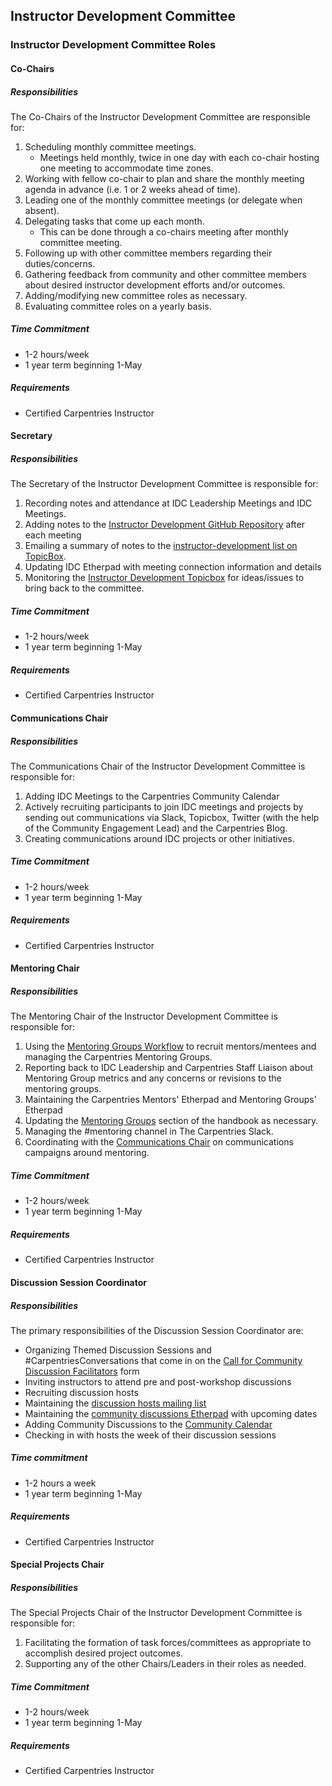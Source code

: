 ## Instructor Development Committee

### Instructor Development Committee Roles

#### Co-Chairs

##### Responsibilities

The Co-Chairs of the Instructor Development Committee are responsible for: 

1. Scheduling monthly committee meetings.  
    - Meetings held monthly, twice in one day with each co-chair hosting one meeting to accommodate time zones.
2. Working with fellow co-chair to plan and share the monthly meeting agenda in advance (i.e. 1 or 2 weeks ahead of time).   
3. Leading one of the monthly committee meetings (or delegate when absent).
4. Delegating tasks that come up each month. 
    - This can be done through a co-chairs meeting after monthly committee meeting.  
5. Following up with other committee members regarding their duties/concerns.
6. Gathering feedback from community and other committee members about desired instructor development efforts and/or outcomes.
7. Adding/modifying new committee roles as necessary.
8. Evaluating committee roles on a yearly basis.

##### Time Commitment

- 1-2 hours/week 
- 1 year term beginning 1-May  

##### Requirements

- Certified Carpentries Instructor

#### Secretary

##### Responsibilities

The Secretary of the Instructor Development Committee is responsible for:

1. Recording notes and attendance at IDC Leadership Meetings and IDC Meetings.
2. Adding notes to the [Instructor Development GitHub Repository](https://github.com/carpentries/instructor-development) after each meeting
3. Emailing a summary of notes to the [instructor-development list on TopicBox](https://carpentries.topicbox.com/groups/instructor-development).
4. Updating IDC Etherpad with meeting connection information and details
5. Monitoring the [Instructor Development Topicbox](https://carpentries.topicbox.com/groups/instructor-development) for ideas/issues to bring back to the committee.

##### Time Commitment

- 1-2 hours/week 
- 1 year term beginning 1-May

##### Requirements

- Certified Carpentries Instructor

#### Communications Chair

##### Responsibilities

The Communications Chair of the Instructor Development Committee is responsible for:

1. Adding IDC Meetings to the Carpentries Community Calendar
2. Actively recruiting participants to join IDC meetings and projects by sending out communications via Slack, Topicbox, Twitter (with the help of the Community Engagement Lead) and the Carpentries Blog.
3. Creating communications around IDC projects or other initiatives.

##### Time Commitment

- 1-2 hours/week 
- 1 year term beginning 1-May

##### Requirements

- Certified Carpentries Instructor

#### Mentoring Chair

##### Responsibilities

The Mentoring Chair of the Instructor Development Committee is responsible for:

1. Using the [Mentoring Groups Workflow](#mentoring-groups-outline) to recruit mentors/mentees and managing the Carpentries Mentoring Groups.
2. Reporting back to IDC Leadership and Carpentries Staff Liaison about Mentoring Group metrics and any concerns or revisions to the mentoring groups.
3. Maintaining the Carpentries Mentors' Etherpad and Mentoring Groups' Etherpad
4. Updating the [Mentoring Groups](https://docs.carpentries.org/topic_folders/instructor_development/mentoring_groups.html) section of the handbook as necessary.
5. Managing the #mentoring channel in The Carpentries Slack.
6. Coordinating with the [Communications Chair](#communications-chair) on communications campaigns around mentoring.

##### Time Commitment

- 1-2 hours/week 
- 1 year term beginning 1-May

##### Requirements

- Certified Carpentries Instructor

#### Discussion Session Coordinator

##### Responsibilities

The primary responsibilities of the Discussion Session Coordinator are:

- Organizing Themed Discussion Sessions and #CarpentriesConversations that come in on the [Call for Community Discussion Facilitators](https://forms.gle/nDgJWUdpaH4gYP9c9) form 
- Inviting instructors to attend pre and post-workshop discussions
- Recruiting discussion hosts 
- Maintaining the [discussion hosts mailing list](https://carpentries.topicbox.com/groups/discussion-hosts)
- Maintaining the [community discussions Etherpad](http://pad.software-carpentry.org/community-discussions) with upcoming dates
- Adding Community Discussions to the [Community Calendar](https://carpentries.org/community/#community-events)
- Checking in with hosts the week of their discussion sessions

##### Time commitment

- 1-2 hours a week
- 1 year term beginning 1-May

##### Requirements

- Certified Carpentries Instructor

#### Special Projects Chair

##### Responsibilities

The Special Projects Chair of the Instructor Development Committee is responsible for:

1. Facilitating the formation of task forces/committees as appropriate to accomplish desired project outcomes.
2. Supporting any of the other Chairs/Leaders in their roles as needed.

##### Time Commitment

- 1-2 hours/week 
- 1 year term beginning 1-May

##### Requirements

- Certified Carpentries Instructor